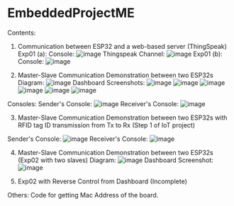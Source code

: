 # EmbeddedProjectME
 
Contents:

1. Communication between ESP32 and a web-based server (ThingSpeak)
Exp01 (a): Console: ![image](https://github.com/mukulkant-mikemighty/EmbeddedProjectME/assets/54433438/ab978428-1ab8-41a3-93a1-3c712f508f55)
           Thingspeak Channel: ![image](https://github.com/mukulkant-mikemighty/EmbeddedProjectME/assets/54433438/5bc4c685-8d31-4b5d-95c8-7b5ecde2175c)
Exp01 (b): Console: ![image](https://github.com/mukulkant-mikemighty/EmbeddedProjectME/assets/54433438/9fc92ff2-f193-4921-98ca-7a3bf6daaf59)

2. Master-Slave Communication Demonstration between two ESP32s
Diagram: ![image](https://github.com/mukulkant-mikemighty/EmbeddedProjectME/assets/54433438/27c8b4d5-f474-436f-95e8-1fea2fdccce9)
Dashboard Screenshots:
![image](https://github.com/mukulkant-mikemighty/EmbeddedProjectME/assets/54433438/2f016591-c21e-4580-9981-56a4f45494dd)
![image](https://github.com/mukulkant-mikemighty/EmbeddedProjectME/assets/54433438/aa33abf1-c5ad-4bc2-b255-4f3b76db88d9)
![image](https://github.com/mukulkant-mikemighty/EmbeddedProjectME/assets/54433438/5d2b1941-c3ec-49da-a2c0-9d3059d312e9)
![image](https://github.com/mukulkant-mikemighty/EmbeddedProjectME/assets/54433438/b1f975cf-4cb3-42e0-9d4e-ec52cf3477a8)
![image](https://github.com/mukulkant-mikemighty/EmbeddedProjectME/assets/54433438/ede2e447-e4c7-4d1f-9c66-e067d936144a)
![image](https://github.com/mukulkant-mikemighty/EmbeddedProjectME/assets/54433438/5407cfaf-a050-4cff-bc36-4958069573be)

Consoles: 
           Sender's Console: ![image](https://github.com/mukulkant-mikemighty/EmbeddedProjectME/assets/54433438/4b736d81-9574-45fa-b866-0ee3cac19bae)
           Receiver's Console: ![image](https://github.com/mukulkant-mikemighty/EmbeddedProjectME/assets/54433438/4fd30c86-ef38-4997-a4a9-6e503c364067)
 
3. Master-Slave Communication Demonstration between two ESP32s with RFID tag ID transmission from Tx to Rx (Step 1 of IoT project)

Sender's Console: ![image](https://github.com/mukulkant-mikemighty/EmbeddedProjectME/assets/54433438/2f028e10-71ea-4077-bd85-2925e04bf05e)
Receiver's Console: ![image](https://github.com/mukulkant-mikemighty/EmbeddedProjectME/assets/54433438/5f359969-30bf-4dab-bf37-2aa80a5121e1)

4. Master-Slave Communication Demonstration between two ESP32s (Exp02 with two slaves)
Diagram: ![image](https://github.com/mukulkant-mikemighty/EmbeddedProjectME/assets/54433438/27c8b4d5-f474-436f-95e8-1fea2fdccce9)
Dashboard Screenshot:
![image](https://github.com/mukulkant-mikemighty/EmbeddedProjectME/assets/54433438/8c185e11-8b9f-4229-81b5-8fe14d8affc5)

5. Exp02 with Reverse Control from Dashboard (Incomplete)

Others:
Code for getting Mac Address of the board.
